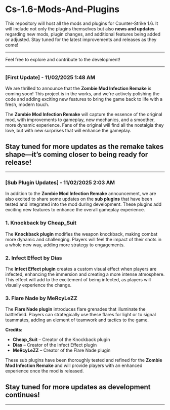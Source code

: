 # **Cs-1.6-Mods-And-Plugins**

This repository will host all the mods and plugins for Counter-Strike 1.6. It will include not only the plugins themselves but also **news and updates** regarding new mods, plugin changes, and additional features being added or adjusted. Stay tuned for the latest improvements and releases as they come!

---

Feel free to explore and contribute to the development!

-------------------------------------------------------------------------
### [First Update] - 11/02/2025 1:48 AM

We are thrilled to announce that the **Zombie Mod Infection Remake** is coming soon! This project is in the works, and we're actively polishing the code and adding exciting new features to bring the game back to life with a fresh, modern touch.

The **Zombie Mod Infection Remake** will capture the essence of the original mod, with improvements to gameplay, new mechanics, and a smoother, more dynamic experience. Fans of the original will find all the nostalgia they love, but with new surprises that will enhance the gameplay.

Stay tuned for more updates as the remake takes shape—it’s coming closer to being ready for release!
---
-------------------------------------------------------------------------
### [Sub Plugin Updates] - 11/02/2025 2:03 AM

In addition to the **Zombie Mod Infection Remake** announcement, we are also excited to share some updates on the **sub plugins** that have been tested and integrated into the mod during development. These plugins add exciting new features to enhance the overall gameplay experience.

### **1. Knockback by Cheap_Suit**
The **Knockback plugin** modifies the weapon knockback, making combat more dynamic and challenging. Players will feel the impact of their shots in a whole new way, adding more strategy to engagements.

### **2. Infect Effect by Dias**
The **Infect Effect plugin** creates a custom visual effect when players are infected, enhancing the immersion and creating a more intense atmosphere. This effect will add to the excitement of being infected, as players will visually experience the change.

### **3. Flare Nade by MeRcyLeZZ**
The **Flare Nade plugin** introduces flare grenades that illuminate the battlefield. Players can strategically use these flares for light or to signal teammates, adding an element of teamwork and tactics to the game.

**Credits:**  
- **Cheap_Suit** – Creator of the Knockback plugin  
- **Dias** – Creator of the Infect Effect plugin  
- **MeRcyLeZZ** – Creator of the Flare Nade plugin

These sub plugins have been thoroughly tested and refined for the **Zombie Mod Infection Remake** and will provide players with an enhanced experience once the mod is released.

Stay tuned for more updates as development continues!
---
-------------------------------------------------------------------------


